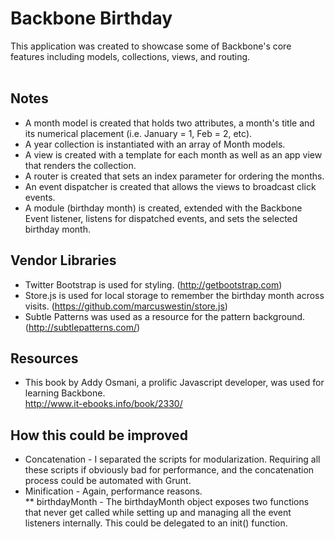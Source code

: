 Backbone Birthday
===========

This application was created to showcase some of Backbone's core features including models, collections, views, and routing.
<br /><br />

## Notes
* A month model is created that holds two attributes, a month's title and its numerical placement (i.e. January = 1, Feb = 2, etc). <br />
* A year collection is instantiated with an array of Month models. <br />
* A view is created with a template for each month as well as an app view that renders the collection. <br />
* A router is created that sets an index parameter for ordering the months. <br />
* An event dispatcher is created that allows the views to broadcast click events. <br />
* A module (birthday month) is created, extended with the Backbone Event listener, listens for  dispatched events, and sets the selected birthday month. <br />

## Vendor Libraries
* Twitter Bootstrap is used for styling. (http://getbootstrap.com) <br />
* Store.js is used for local storage to remember the birthday month across visits. (https://github.com/marcuswestin/store.js) <br />
* Subtle Patterns was used as a resource for the pattern background. (http://subtlepatterns.com/) <br />

## Resources
* This book by Addy Osmani, a prolific Javascript developer, was used for learning Backbone.<br />
http://www.it-ebooks.info/book/2330/

## How this could be improved
* Concatenation - I separated the scripts for modularization. Requiring all these scripts if obviously bad for performance, and the concatenation process could be automated with Grunt. <br />
* Minification - Again, performance reasons. <br />
** birthdayMonth - The birthdayMonth object exposes two functions that never get called while setting up and managing all the event listeners internally. This could be delegated to an init() function.